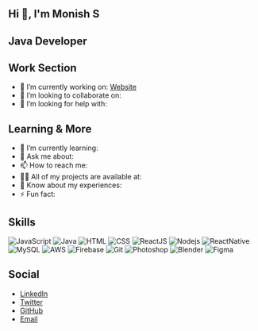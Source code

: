 # 
    
## Hi 👋, I'm Monish S
    
## Java Developer
    
## Work Section
- 🔭 I’m currently working on: [Website]()
- 👯 I’m looking to collaborate on: []()
- 🤝 I’m looking for help with: []()
    
## Learning & More
- 🌱 I’m currently learning: 
- 💬 Ask me about: 
- 📫 How to reach me: 
- 👨‍💻 All of my projects are available at: 
- 📄 Know about my experiences: 
- ⚡ Fun fact: 
    
## Skills
![JavaScript](https://img.shields.io/badge/JavaScript-informational?style=flat&logo=javascript&logoColor=white) ![Java](https://img.shields.io/badge/Java-informational?style=flat&logo=java&logoColor=white) ![HTML](https://img.shields.io/badge/HTML-informational?style=flat&logo=html&logoColor=white) ![CSS](https://img.shields.io/badge/CSS-informational?style=flat&logo=css&logoColor=white) ![ReactJS](https://img.shields.io/badge/ReactJS-informational?style=flat&logo=reactjs&logoColor=white) ![Nodejs](https://img.shields.io/badge/Nodejs-informational?style=flat&logo=nodejs&logoColor=white) ![ReactNative](https://img.shields.io/badge/ReactNative-informational?style=flat&logo=reactnative&logoColor=white) ![MySQL](https://img.shields.io/badge/MySQL-informational?style=flat&logo=mysql&logoColor=white) ![AWS](https://img.shields.io/badge/AWS-informational?style=flat&logo=aws&logoColor=white) ![Firebase](https://img.shields.io/badge/Firebase-informational?style=flat&logo=firebase&logoColor=white) ![Git](https://img.shields.io/badge/Git-informational?style=flat&logo=git&logoColor=white) ![Photoshop](https://img.shields.io/badge/Photoshop-informational?style=flat&logo=photoshop&logoColor=white) ![Blender](https://img.shields.io/badge/Blender-informational?style=flat&logo=blender&logoColor=white) ![Figma](https://img.shields.io/badge/Figma-informational?style=flat&logo=figma&logoColor=white) 
    
## Social
- [LinkedIn](https://www.linkedin.com/in/monish-s-379940258?utm_source=share&utm_campaign=share_via&utm_content=profile&utm_medium=android_app)
- [Twitter]()
- [GitHub](https://github.com/Monish-25)
- [Email]()
    
    
